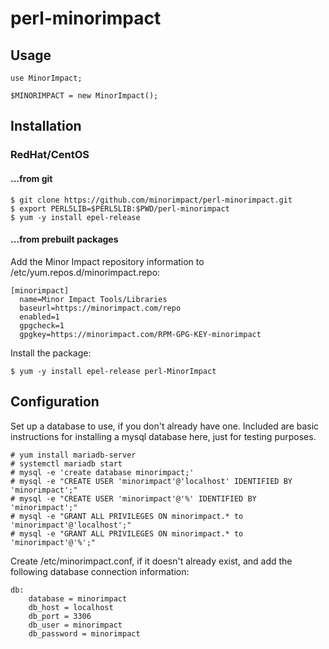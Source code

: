 # perl-minorimpact

## Usage

```
use MinorImpact;

$MINORIMPACT = new MinorImpact();
```

## Installation

### RedHat/CentOS

#### ...from git

```
$ git clone https://github.com/minorimpact/perl-minorimpact.git
$ export PERL5LIB=$PERL5LIB:$PWD/perl-minorimpact
$ yum -y install epel-release
```

#### ...from prebuilt packages

Add the Minor Impact repository information to /etc/yum.repos.d/minorimpact.repo:
```
[minorimpact]
  name=Minor Impact Tools/Libraries
  baseurl=https://minorimpact.com/repo
  enabled=1
  gpgcheck=1
  gpgkey=https://minorimpact.com/RPM-GPG-KEY-minorimpact
```
Install the package:
```
$ yum -y install epel-release perl-MinorImpact
```

## Configuration

Set up a database to use, if you don't already have one.  Included are basic instructions for installing a mysql database here, just for testing purposes.
```
# yum install mariadb-server
# systemctl mariadb start
# mysql -e 'create database minorimpact;'
# mysql -e "CREATE USER 'minorimpact'@'localhost' IDENTIFIED BY 'minorimpact';"
# mysql -e "CREATE USER 'minorimpact'@'%' IDENTIFIED BY 'minorimpact';"
# mysql -e "GRANT ALL PRIVILEGES ON minorimpact.* to 'minorimpact'@'localhost';"
# mysql -e "GRANT ALL PRIVILEGES ON minorimpact.* to 'minorimpact'@'%';"
```

Create /etc/minorimpact.conf, if it doesn't already exist, and add the following database connection information:
```
db:
    database = minorimpact
    db_host = localhost
    db_port = 3306
    db_user = minorimpact
    db_password = minorimpact
```	
